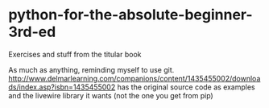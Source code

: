 # python-for-the-absolute-beginner-3rd-ed
Exercises and stuff from the titular book

As much as anything, reminding myself to use git.
http://www.delmarlearning.com/companions/content/1435455002/downloads/index.asp?isbn=1435455002
has the original source code as examples and the livewire library it wants (not the one you get from pip)
